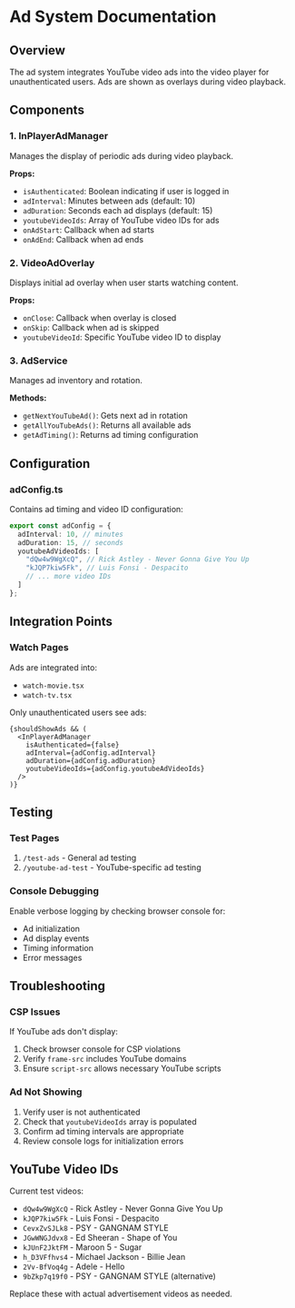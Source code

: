 # Ad System Documentation

## Overview
The ad system integrates YouTube video ads into the video player for unauthenticated users. Ads are shown as overlays during video playback.

## Components

### 1. InPlayerAdManager
Manages the display of periodic ads during video playback.

**Props:**
- `isAuthenticated`: Boolean indicating if user is logged in
- `adInterval`: Minutes between ads (default: 10)
- `adDuration`: Seconds each ad displays (default: 15)
- `youtubeVideoIds`: Array of YouTube video IDs for ads
- `onAdStart`: Callback when ad starts
- `onAdEnd`: Callback when ad ends

### 2. VideoAdOverlay
Displays initial ad overlay when user starts watching content.

**Props:**
- `onClose`: Callback when overlay is closed
- `onSkip`: Callback when ad is skipped
- `youtubeVideoId`: Specific YouTube video ID to display

### 3. AdService
Manages ad inventory and rotation.

**Methods:**
- `getNextYouTubeAd()`: Gets next ad in rotation
- `getAllYouTubeAds()`: Returns all available ads
- `getAdTiming()`: Returns ad timing configuration

## Configuration

### adConfig.ts
Contains ad timing and video ID configuration:

```typescript
export const adConfig = {
  adInterval: 10, // minutes
  adDuration: 15, // seconds
  youtubeAdVideoIds: [
    "dQw4w9WgXcQ", // Rick Astley - Never Gonna Give You Up
    "kJQP7kiw5Fk", // Luis Fonsi - Despacito
    // ... more video IDs
  ]
};
```

## Integration Points

### Watch Pages
Ads are integrated into:
- `watch-movie.tsx`
- `watch-tv.tsx`

Only unauthenticated users see ads:
```tsx
{shouldShowAds && (
  <InPlayerAdManager 
    isAuthenticated={false}
    adInterval={adConfig.adInterval}
    adDuration={adConfig.adDuration}
    youtubeVideoIds={adConfig.youtubeAdVideoIds}
  />
)}
```

## Testing

### Test Pages
1. `/test-ads` - General ad testing
2. `/youtube-ad-test` - YouTube-specific ad testing

### Console Debugging
Enable verbose logging by checking browser console for:
- Ad initialization
- Ad display events
- Timing information
- Error messages

## Troubleshooting

### CSP Issues
If YouTube ads don't display:
1. Check browser console for CSP violations
2. Verify `frame-src` includes YouTube domains
3. Ensure `script-src` allows necessary YouTube scripts

### Ad Not Showing
1. Verify user is not authenticated
2. Check that `youtubeVideoIds` array is populated
3. Confirm ad timing intervals are appropriate
4. Review console logs for initialization errors

## YouTube Video IDs
Current test videos:
- `dQw4w9WgXcQ` - Rick Astley - Never Gonna Give You Up
- `kJQP7kiw5Fk` - Luis Fonsi - Despacito
- `CevxZvSJLk8` - PSY - GANGNAM STYLE
- `JGwWNGJdvx8` - Ed Sheeran - Shape of You
- `kJUnF2JktFM` - Maroon 5 - Sugar
- `h_D3VFfhvs4` - Michael Jackson - Billie Jean
- `2Vv-BfVoq4g` - Adele - Hello
- `9bZkp7q19f0` - PSY - GANGNAM STYLE (alternative)

Replace these with actual advertisement videos as needed.